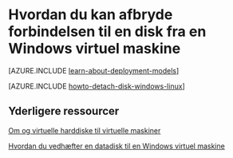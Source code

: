 <properties
    pageTitle="Afbryde forbindelsen til en disk fra en Windows-VM | Microsoft Azure"
    description="Lær at afbryde forbindelsen til en disk fra en virtuel maskine i Azure ved hjælp af den klassiske implementeringsmodel."
    services="virtual-machines-windows"
    documentationCenter=""
    authors="cynthn"
    manager="timlt"
    editor=""
    tags="azure-service-management"/>

<tags
    ms.service="virtual-machines-windows"
    ms.workload="infrastructure-services"
    ms.tgt_pltfrm="vm-windows"
    ms.devlang="na"
    ms.topic="article"
    ms.date="09/27/2016"
    ms.author="cynthn"/>



# <a name="how-to-detach-a-disk-from-a-windows-virtual-machine"></a>Hvordan du kan afbryde forbindelsen til en disk fra en Windows virtuel maskine

[AZURE.INCLUDE [learn-about-deployment-models](../../includes/learn-about-deployment-models-classic-include.md)]


[AZURE.INCLUDE [howto-detach-disk-windows-linux](../../includes/howto-detach-disk-windows-linux.md)]

## <a name="additional-resources"></a>Yderligere ressourcer

[Om og virtuelle harddiske til virtuelle maskiner](virtual-machines-linux-about-disks-vhds.md)

[Hvordan du vedhæfter en datadisk til en Windows virtuel maskine](virtual-machines-windows-classic-attach-disk.md)
